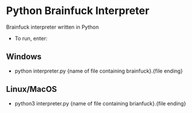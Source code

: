 # Python Brainfuck Interpreter
Brainfuck interpreter written in Python
* To run, enter:
## Windows
* python interpreter.py {name of file containing brainfuck}.{file ending}
## Linux/MacOS
* python3 interpreter.py {name of file containing brianfuck}.{file ending}
